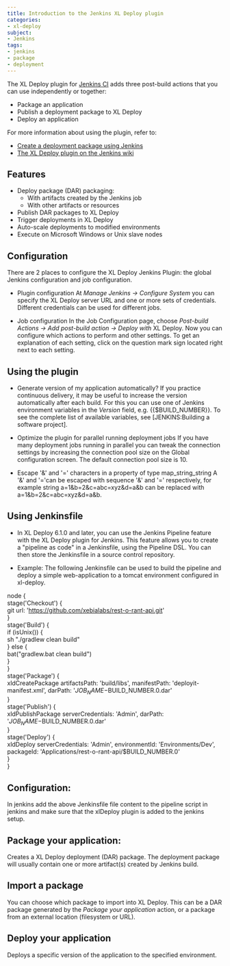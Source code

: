 ```yaml
---
title: Introduction to the Jenkins XL Deploy plugin
categories:
- xl-deploy
subject:
- Jenkins
tags:
- jenkins
- package
- deployment
---
```


The XL Deploy plugin for [Jenkins CI](/xl-deploy/how-to/create-a-deployment-package-using-jenkins.html) adds three post-build actions that you can use independently or together:

* Package an application
* Publish a deployment package to XL Deploy
* Deploy an application

For more information about using the plugin, refer to:

* [Create a deployment package using Jenkins](/xl-deploy/how-to/create-a-deployment-package-using-jenkins.html)
* [The XL Deploy plugin on the Jenkins wiki](https://wiki.jenkins-ci.org/display/JENKINS/XL+Deploy+Plugin)

## Features

* Deploy package (DAR) packaging:
    * With artifacts created by the Jenkins job
    * With other artifacts or resources
* Publish DAR packages to XL Deploy
* Trigger deployments in XL Deploy
* Auto-scale deployments to modified environments
* Execute on Microsoft Windows or Unix slave nodes

## Configuration

  There are 2 places to configure the XL Deploy Jenkins Plugin: the global Jenkins configuration and job configuration.

* Plugin configuration
  At _Manage Jenkins \-> Configure System_ you can specify the XL Deploy server URL and one or more sets of credentials. Different credentials can be used for different jobs.

* Job configuration
  In the Job Configuration page, choose _Post-build Actions \-> Add post-build action \-> Deploy with_ XL Deploy. Now you can configure which actions to perform and other settings. To get an explanation of each setting, click on the question mark sign located right next to each setting.

## Using the plugin

* Generate version of my application automatically?
If you practice continuous delivery, it may be useful to increase the version automatically after each build. For this you can use one of Jenkins environment variables in the _Version_ field, e.g. {{$BUILD_NUMBER}}. To see the complete list of available variables, see [JENKINS:Building a software project].

* Optimize the plugin for parallel running deployment jobs
If you have many deployment jobs running in parallel you can tweak the connection settings by increasing the connection pool size on the Global configuration screen. The default connection pool size is 10.

* Escape '&' and '=' characters in a property of type map_string_string
A '&' and '='can be escaped with sequence '\&' and '\=' respectively, for example string a=1&b=2&c=abc=xyz&d=a&b can be replaced with a=1&b=2&c=abc\=xyz&d=a\&b.

## **Using Jenkinsfile**

* In XL Deploy 6.1.0 and later, you can use the Jenkins Pipeline feature with the XL Deploy plugin for Jenkins. This feature allows you to create a "pipeline as code" in a Jenkinsfile, using the Pipeline DSL. You can then store the Jenkinsfile in a source control repository.

* Example:
 The following Jenkinsfile can be used to build the pipeline and deploy a simple web-application to a tomcat environment configured in xl-deploy.

 node {  
 stage('Checkout') {  
    git url: 'https://github.com/xebialabs/rest-o-rant-api.git'  
 }  
 stage('Build') {  
    if (isUnix()) {  
        sh "./gradlew clean build"  
    } else {  
       bat("gradlew.bat clean build")  
    }  
  }  
  stage('Package') {  
    xldCreatePackage artifactsPath: 'build/libs', manifestPath: 'deployit-manifest.xml', darPath: '$JOB_NAME-$BUILD_NUMBER.0.dar'  
  }  
  stage('Publish') {  
    xldPublishPackage serverCredentials: 'Admin', darPath: '$JOB_NAME-$BUILD_NUMBER.0.dar'  
  }  
  stage('Deploy') {  
    xldDeploy serverCredentials: 'Admin', environmentId: 'Environments/Dev', packageId: 'Applications/rest-o-rant-api/$BUILD_NUMBER.0'  
  }  
}  

## **Configuration:**
  In jenkins add the above Jenkinsfile file content to the pipeline script in jenkins and make sure that the xlDeploy plugin is added to the
  jenkins setup.

## **Package your application:**
  Creates a XL Deploy deployment (DAR) package. The deployment package will usually contain one or more artifact(s) created by Jenkins build.

## **Import a package**
  You can choose which package to import into XL Deploy. This can be a DAR package generated by the *Package your application* action, or a package from an external location (filesystem or URL).

## **Deploy your application**
  Deploys a specific version of the application to the specified environment.
